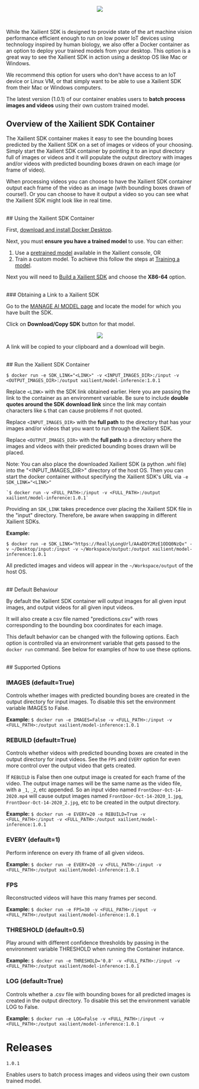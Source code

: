 <p align="center">
  <img src="../img/container/docker_xailient.png">
</p>
<br>

While the Xailient SDK is designed to provide state of the art machine vision performance efficient enough to run on
low power IoT devices using technology inspired by human biology, we also offer a Docker container as an option to
deploy your trained models from your desktop.
This option is a great way to see the Xailient SDK in action using a desktop OS like Mac or Windows.

We recommend this option for users who don't have access to an IoT device or Linux VM, or that simply want to be able to use a Xailient SDK from their Mac or Windows computers.

The latest version (1.0.1) of our container enables users to **batch process images and videos** using their own custom trained model.

## Overview of the Xailient SDK Container 

The Xailient SDK container makes it easy to see the bounding boxes predicted by the Xailient SDK on a set of images or videos
of your choosing. Simply start the Xailient SDK container by pointing it to an input directory full of images or videos and it will
populate the output directory with images and/or videos with predicted bounding boxes drawn on each image (or frame of video).

When processing videos you can choose to have the Xailient SDK container output each frame of the video as an image (with bounding
boxes drawn of course!). Or you can choose to have it output a video so you can see what the Xailient SDK might look like in
real time.

<br>
## Using the Xailient SDK Container

First, [download and install Docker Desktop](https://www.docker.com/products/docker-desktop).

Next, you must **ensure you have a trained model** to use.
You can either:

1. Use a [pretrained model](https://console.xailient.com/user/listModel) available in the Xailient console, OR
2. Train a custom model. To achieve this follow the steps at [Training a model](custom_models.md).

Next you will need to [Build a Xailient SDK](buildSdk.md) and choose the **X86-64** option.

<br>
### Obtaining a Link to a Xailient SDK

Go to the [MANAGE AI MODEL page](https://console.xailient.com/user/listModel) and locate the model for which you have built the SDK.

Click on __Download/Copy SDK__ button for that model. 

<p align="center">
<img src="../img/console/SDKBuildComplete.png" heigth=100>
</p>

A link will be copied to your clipboard and a download will begin.

<br>
## Run the Xailient SDK Container

  `$ docker run -e SDK_LINK="<LINK>" -v <INPUT_IMAGES_DIR>:/input -v <OUTPUT_IMAGES_DIR>:/output xailient/model-inference:1.0.1`

Replace `<LINK>` with the SDK link obtained earlier. Here you are passing the link to the container as an environment variable.
Be sure to include __double quotes around the SDK download link__ since the link may contain characters like `&` that can cause problems if not quoted.

Replace `<INPUT_IMAGES_DIR>` with the __full path__ to the directory that has your images and/or videos that you want to
run through the Xailient SDK.

Replace `<OUTPUT_IMAGES_DIR>` with the __full path__ to a directory where the images and videos with their predicted bounding
boxes drawn will be placed.

Note: You can also place the downloaded Xailient SDK (a python .whl file) into the "<INPUT_IMAGES_DIR>" directory of the host OS.
 Then you can start the docker container without specifying the Xailient SDK's URL via `-e SDK_LINK="<LINK>"`

    `$ docker run -v <FULL_PATH>:/input -v <FULL_PATH>:/output xailient/model-inference:1.0.1`

Providing an `SDK_LINK` takes precedence over placing the Xailient SDK file in the "input" directory. Therefore, be aware when swapping in different Xailient SDKs.

**Example:**

`$ docker run -e SDK_LINK="https://ReallyLongUrl/AAaDDY2MzE1ODQ0NzQx" -v ~/Desktop/input:/input -v ~/Workspace/output:/output xailient/model-inference:1.0.1`

All predicted images and videos will appear in the `~/Workspace/output` of the host OS.

<br>
## Default Behaviour

By default the Xailient SDK container will output images for all given input images, and output videos for all given input videos.

It will also create a csv file named "predictions.csv" with rows corresponding to the bounding box coordinates for each image.

This default behavior can be changed with the following options. Each option is controlled via an environment variable that
gets passed to the `docker run` command. See below for examples of how to use these options.

<br>
## Supported Options

### IMAGES (default=True)
Controls whether images with predicted bounding boxes are created in the output directory for input images.
To disable this set the environment variable IMAGES to False.

**Example:**
`$ docker run -e IMAGES=False -v <FULL_PATH>:/input -v <FULL_PATH>:/output xailient/model-inference:1.0.1`

### REBUILD (default=True)
Controls whether videos with predicted bounding boxes are created in the output directory for input videos.
See the `FPS` and `EVERY` option for even more control over the output video that gets created.

If `REBUILD` is False then one output image is created for each frame of the video. The output image names will be the same
name as the video file, with a `_1`, `_2`, etc appended. 
So an input video named `FrontDoor-Oct-14-2020.mp4` will cause output images named `FrontDoor-Oct-14-2020_1.jpg`,
`FrontDoor-Oct-14-2020_2.jpg`, etc to be created in the output directory.

**Example:**
`$ docker run -e EVERY=20 -e REBUILD=True -v <FULL_PATH>:/input -v <FULL_PATH>:/output xailient/model-inference:1.0.1`

### EVERY (default=1)
Perform inference on every ith frame of all given videos.

**Example:**
`$ docker run -e EVERY=20 -v <FULL_PATH>:/input -v <FULL_PATH>:/output xailient/model-inference:1.0.1`

### FPS
Reconstructed videos will have this many frames per second.

**Example:**
`$ docker run -e FPS=30 -v <FULL_PATH>:/input -v <FULL_PATH>:/output xailient/model-inference:1.0.1`

### THRESHOLD (default=0.5)
Play around with different confidence thresholds by passing in the environment variable THRESHOLD when running the Container instance.

**Example:**
`$ docker run -e THRESHOLD='0.8' -v <FULL_PATH>:/input -v <FULL_PATH>:/output xailient/model-inference:1.0.1`

### LOG (default=True)
Controls whether a .csv file with bounding boxes for all predicted images is created in the output directory.
To disable this set the environment variable LOG to False.

**Example:**
`$ docker run -e LOG=False -v <FULL_PATH>:/input -v <FULL_PATH>:/output xailient/model-inference:1.0.1`

# Releases

`1.0.1`

Enables users to batch process images and videos using their own custom trained model.
